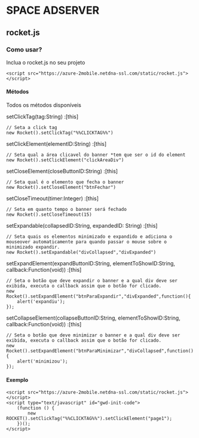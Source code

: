 # SPACE ADSERVER
## rocket.js
### Como usar?
Inclua o rocket.js no seu projeto
```demo
<script src="https://azure-2mobile.netdna-ssl.com/static/rocket.js"></script>
```
#### Métodos
Todos os métodos disponíveis

setClickTag(tag:String) :[this]
```
// Seta a click tag
new Rocket().setClickTag("%%CLICKTAG%%")
```
setClickElement(elementID:String) :[this]
```
// Seta qual a área clicavel do banner *tem que ser o id do element
new Rocket().setClickElement("clickAreaDiv")
```
setCloseElement(closeButtonID:String) :[this]
```
// Seta qual é o elemento que fecha o banner
new Rocket().setCloseElement("btnFechar")
```
setCloseTimeout(timer:Integer) :[this]
```
// Seta em quanto tempo o banner será fechado
new Rocket().setCloseTimeout(15)
```
setExpandable(collapsedID:String, expandedID: String) :[this]
```
// Seta quais os elementos minimizado e expandido e adiciona o mouseover automaticamente para quando passar o mouse sobre o minimizado expandir.
new Rocket().setExpandable("divCollapsed","divExpanded")
```
setExpandElement(expandButtonID:String, elementToShowID:String, callback:Function(void)) :[this]
```
// Seta o botão que deve expandir o banner e a qual div deve ser exibida, executa o callback assim que o botão for clicado.
new Rocket().setExpandElement("btnParaExpandir","divExpanded",function(){
    alert('expandiu');
});
```
setCollapseElement(collapseButtonID:String, elementToShowID:String, callback:Function(void)) :[this]
```
// Seta o botão que deve minimizar o banner e a qual div deve ser exibida, executa o callback assim que o botão for clicado.
new Rocket().setExpandElement("btnParaMinimizar","divCollapsed",function(){
    alert('minimizou');
});
```

#### Exemplo
```demo
<script src="https://azure-2mobile.netdna-ssl.com/static/rocket.js"></script>
<script type="text/javascript" id="gwd-init-code">
    (function () {
        new ROCKET().setClickTag("%%CLICKTAG%%").setClickElement("page1");
    })();
</script>
```
